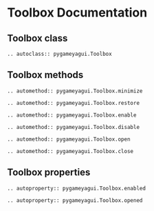 # Toolbox Documentation

## Toolbox class
```{eval-rst} 
.. autoclass:: pygameyagui.Toolbox
```

## Toolbox methods
```{eval-rst} 
.. automethod:: pygameyagui.Toolbox.minimize
```
```{eval-rst} 
.. automethod:: pygameyagui.Toolbox.restore
```
```{eval-rst} 
.. automethod:: pygameyagui.Toolbox.enable
```
```{eval-rst} 
.. automethod:: pygameyagui.Toolbox.disable
```
```{eval-rst} 
.. automethod:: pygameyagui.Toolbox.open
```
```{eval-rst} 
.. automethod:: pygameyagui.Toolbox.close
```
## Toolbox properties
```{eval-rst} 
.. autoproperty:: pygameyagui.Toolbox.enabled
```
```{eval-rst} 
.. autoproperty:: pygameyagui.Toolbox.opened
```